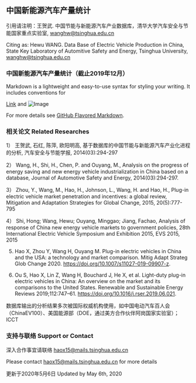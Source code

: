 ## 中国新能源汽车产量统计

引用请注明：王贺武. 中国节能与新能源汽车产业数据库，清华大学汽车安全与节能国家重点实验室, wanghw@tsinghua.edu.cn

Citing as: Hewu WANG. Data Base of Electric Vehicle Production in China, State Key Laboratory of Automitive Safety and Energy, Tsinghua University, wanghw@tsinghua.edu.cn

### 中国新能源汽车产量统计（截止2019年12月）

Markdown is a lightweight and easy-to-use syntax for styling your writing. It includes conventions for


[Link](url) and ![Image](src)

For more details see [GitHub Flavored Markdown](https://guides.github.com/features/mastering-markdown/).

### 相关论文 Related Researches

1）	王贺武, 石红, 陈萍, 欧阳明高, 基于数据库的中国节能与新能源汽车产业化进程的分析, 汽车安全与节能学报, 2014(03):294-297

2）  Wang, H., Shi, H., Chen, P. and Ouyang, M., Analysis on the progress of energy saving and new energy vehicle industrialization in China based on a database, Journal of Automotive Safety and Energy, 2014(03):294-297.	

3）	Zhou, Y., Wang, M., Hao, H., Johnson, L., Wang, H. and Hao, H., Plug-in electric vehicle market penetration and incentives: a global review, Mitigation and Adaptation Strategies for Global Change, 2015, 20(5):777-795		

4）	Shi, Hong; Wang, Hewu; Ouyang, Minggao; Jiang, Fachao, Analysis of response of China new energy vehicle markets to government policies,  28th International Electric Vehicle Symposium and Exhibition 2015, EVS 2015, 2015

5)  Hao X, Zhou Y, Wang H, Ouyang M. Plug-in electric vehicles in China and the USA: a technology and market comparison. Mitig Adapt Strateg Glob Change 2020. https://doi.org/10.1007/s11027-019-09907-z.

6)  Ou S, Hao X, Lin Z, Wang H, Bouchard J, He X, et al. Light-duty plug-in electric vehicles in China: An overview on the market and its comparisons to the United States. Renewable and Sustainable Energy Reviews 2019;112:747–61. https://doi.org/10.1016/j.rser.2019.06.021.

数据库输出的分析结果多次被国际权威机构使用，如中国电动汽车百人会（ChinaEV100）、美国能源部（DOE，通过美方合作伙伴阿岗国家实验室）； ICCT														

### 支持与联络 Support or Contact

深入合作事宜请联络 haox15@mails.tsinghua.edu.cn

Please contact haox15@mails.tsinghua.edu.cn for more details 

更新于2020年5月6日
Updated by May 6th, 2020


